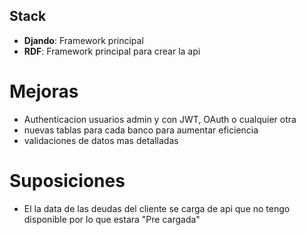 ## Stack
- **Djando**: Framework principal
- **RDF**: Framework principal para crear la api


# Mejoras
- Authenticacion usuarios admin y con JWT, OAuth o cualquier otra
- nuevas tablas para cada banco para aumentar eficiencia 
- validaciones de datos mas detalladas

# Suposiciones
- El la data de las deudas del cliente se carga de api que no tengo disponible por lo que estara "Pre cargada"